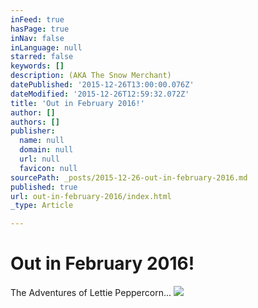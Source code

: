 ```yaml
---
inFeed: true
hasPage: true
inNav: false
inLanguage: null
starred: false
keywords: []
description: (AKA The Snow Merchant)
datePublished: '2015-12-26T13:00:00.076Z'
dateModified: '2015-12-26T12:59:32.072Z'
title: 'Out in February 2016!'
author: []
authors: []
publisher:
  name: null
  domain: null
  url: null
  favicon: null
sourcePath: _posts/2015-12-26-out-in-february-2016.md
published: true
url: out-in-february-2016/index.html
_type: Article

---
```

# Out in February 2016!

The Adventures of Lettie Peppercorn...
![](https://the-grid-user-content.s3-us-west-2.amazonaws.com/c0e329c3-bc68-4ce9-9faa-e9f301ff55ba.jpg)